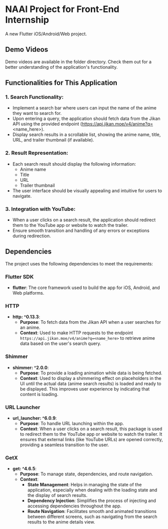 # NAAI Project for Front-End Internship

A new Flutter iOS/Android/Web project.

## Demo Videos

Demo videos are available in the folder directory. Check them out for a better understanding of the application's functionality.

## Functionalities for This Application

### 1. Search Functionality:
- Implement a search bar where users can input the name of the anime they want to search for.
- Upon entering a query, the application should fetch data from the Jikan API using the provided endpoint (https://api.jikan.moe/v4/anime?q=<name_here>).
- Display search results in a scrollable list, showing the anime name, title, URL, and trailer thumbnail (if available).

### 2. Result Representation:
- Each search result should display the following information:
  - Anime name
  - Title
  - URL
  - Trailer thumbnail
- The user interface should be visually appealing and intuitive for users to navigate.

### 3. Integration with YouTube:
- When a user clicks on a search result, the application should redirect them to the YouTube app or website to watch the trailer.
- Ensure smooth transition and handling of any errors or exceptions during redirection.

## Dependencies

The project uses the following dependencies to meet the requirements:

### Flutter SDK

- **flutter**: The core framework used to build the app for iOS, Android, and Web platforms.

### HTTP

- **http: ^0.13.3**: 
  - **Purpose**: To fetch data from the Jikan API when a user searches for an anime.
  - **Context**: Used to make HTTP requests to the endpoint `https://api.jikan.moe/v4/anime?q=<name_here>` to retrieve anime data based on the user's search query.

### Shimmer

- **shimmer: ^2.0.0**: 
  - **Purpose**: To provide a loading animation while data is being fetched.
  - **Context**: Used to display a shimmering effect on placeholders in the UI until the actual data (anime search results) is loaded and ready to be displayed. This improves user experience by indicating that content is loading.

### URL Launcher

- **url_launcher: ^6.0.9**: 
  - **Purpose**: To handle URL launching within the app.
  - **Context**: When a user clicks on a search result, this package is used to redirect them to the YouTube app or website to watch the trailer. It ensures that external links (like YouTube URLs) are opened correctly, providing a seamless transition to the user.

### GetX

- **get: ^4.6.5**: 
  - **Purpose**: To manage state, dependencies, and route navigation.
  - **Context**: 
    - **State Management**: Helps in managing the state of the application, especially when dealing with the loading state and the display of search results.
    - **Dependency Injection**: Simplifies the process of injecting and accessing dependencies throughout the app.
    - **Route Navigation**: Facilitates smooth and animated transitions between different screens, such as navigating from the search results to the anime details view.


